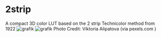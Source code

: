 # 2strip
A compact 3D color LUT based on the 2 strip Technicolor method from 1922
![grafik](https://user-images.githubusercontent.com/115739838/208680849-c36869c0-6b13-4dbb-85a8-856a529952ca.png)
![grafik](https://user-images.githubusercontent.com/115739838/208680910-45c400d7-72b9-47aa-97eb-6d75330745af.png)
Photo Credit: Viktoria Alipatova (via pexels.com )
